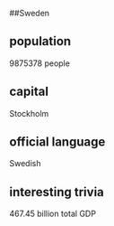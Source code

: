 ##Sweden
## population
9875378 people

## capital
Stockholm
 
## official language
Swedish

## interesting trivia
467.45 billion total GDP


